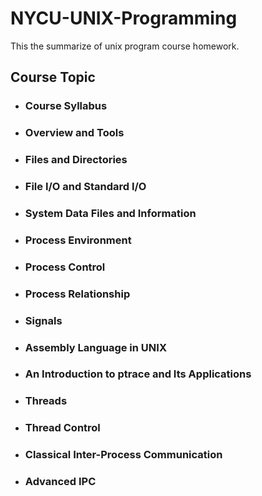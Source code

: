 # NYCU-UNIX-Programming
This the summarize of unix program course homework.  

## Course Topic
- ### Course Syllabus
- ### Overview and Tools
- ### Files and Directories
- ### File I/O and Standard I/O
- ### System Data Files and Information
- ### Process Environment
- ### Process Control
- ### Process Relationship
- ### Signals
- ### Assembly Language in UNIX
- ### An Introduction to ptrace and Its Applications
- ### Threads
- ### Thread Control
- ### Classical Inter-Process Communication
- ### Advanced	IPC


